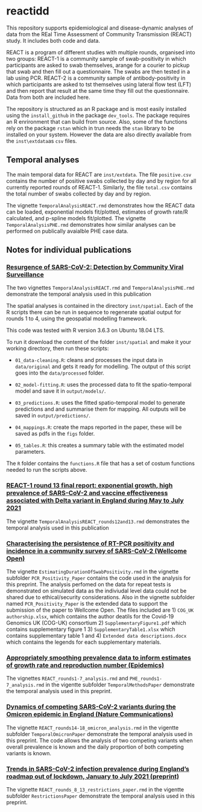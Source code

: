 # reactidd

This repository supports epidemiological and disease-dynamic analyses of data from the REal Time Assessment of Community Transmission (REACT) study. It includes both code and data. 

REACT is a program of different studies with multiple rounds, organised into two groups: REACT-1 is a community sample of swab-positivity in which participants are asked to swab themselves, arange for a courier to pickup that swab and then fill out a questionnaire. The swabs are then tested in a lab using PCR. REACT-2 is a community sample of antibody-positivity in which participants are asked to tst themselves using  lateral flow test (LFT) and then report that result at the same time they fill out the questionnaire. Data from both are included here. 

The repository is structured as an R package and is most easily installed using the `install_github` in the package `dev_tools`. The package requires an R enrironment that can build from source. Also, some of the functions rely on the package `rstan` which in trun needs the `stan` library to be installed on your system. However the data are also directly available from the `inst\extdata`as `csv` files.

## Temporal analyses

The main temporal data for REACT are `inst/extdata`. The file `positive.csv` contains the number of positive swabs collected by day and by region for all currently reported rounds of REACT-1. Similarly, the file `total.csv` contains the total number of swabs collected by day and by region. 

The vignette `TemporalAnalysisREACT.rmd` demonstrates how the REACT data can be loaded, exponential models fit/plotted, estimates of growth rate/R calculated, and p-spline models fit/plotted. The vignette `TemporalAnalysisPHE.rmd` demonstrates how similar analyses can be performed on publically avaialble PHE case data.

## Notes for individual publications

### [Resurgence of SARS-CoV-2: Detection by Community Viral Surveillance](http://dx.doi.org/10.1126/science.abf0874)

The two vignettes `TemporalAnalysisREACT.rmd` and `TemporalAnalysisPHE.rmd` demonstrate the temporal analysis used in this publication

The spatial analyses is contained in the directory `inst/spatial`. Each of the R scripts there can be run in sequence to regenerate spatial output for rounds 1 to 4, using the geospatial modelling framework.

This code was tested with R version 3.6.3 on Ubuntu 18.04 LTS.

To run it download the content of the folder `inst/spatial` and make it your working directory, then run these scripts:

- `01_data-cleaning.R`: cleans and processes the input data in `data/original` and gets it ready for modelling. The output of this script goes into the `data/processed` folder.

- `02_model-fitting.R`: uses the processed data to fit the spatio-temporal model and save it in `output/models/`. 

- `03_predictions.R`: uses the fitted spatio-temporal model to generate predictions and and summarise
them for mapping. All outputs will be saved in `output/predictions/`.

- `04_mappings.R`: create the maps reported in the paper, these will be saved as pdfs in the `figs` folder.

- `05_tables.R`: this creates a summary table with the estimated model parameters.

The `R` folder contains the `functions.R` file that has a set of costum functions needed to run the scripts above.

### [REACT-1 round 13 final report: exponential growth, high prevalence of SARS-CoV-2 and vaccine effectiveness associated with Delta variant in England during May to July 2021](https://doi.org/10.1101/2021.09.02.21262979)

The vignette `TemporalAnalysisREACT_rounds12and13.rmd` demonstrates the temporal analysis used in this publication

### [Characterising the persistence of RT-PCR positivity and incidence in a community survey of SARS-CoV-2 (Wellcome Open)](http://dx.doi.org/10.12688/wellcomeopenres.17723.1)

The vignette `EstimatingDurationOfSwabPositivity.rmd` in the vignette subfolder `PCR_Positivity_Paper` contains the code used in the analysis for this preprint. The analysis perfomed on the data for repeat tests is demonstrated on simulated data as the indiviudal level data could not be shared due to ethical/security considerations. Also in the vignette subfolder named `PCR_Positivity_Paper` is the extended data to support the submission of the paper to Wellcome Open. The files included are 1) `COG_UK authorship.xlsx`, which contains the author deatils for the Covid-19 Genomics UK (COG-UK) consortium 2) `SupplementaryFigure1.pdf` which contains supplementary figure 1 3) `SupplementaryTable1.xlsx` which contains supplementary table 1 and 4) `Extended data descriptions.docx` which contains the legends for each supplementary materials.

### [Appropriately smoothing prevalence data to inform estimates of growth rate and reproduction number (Epidemics)](https://www.sciencedirect.com/science/article/pii/S1755436522000482?via%25)

The vignettes `REACT_rounds1-7_analysis.rmd` and `PHE_rounds1-7_analysis.rmd` in the vigentte subfolder `TemporalMethodsPaper` demonstrate the temporal analysis used in this preprint.


### [Dynamics of competing SARS-CoV-2 variants during the Omicron epidemic in England (Nature Communications)](https://www.nature.com/articles/s41467-022-32096-4)

The vignette `REACT_rounds14-18_omicron_analysis.rmd` in the vigentte subfolder `TemporalOmicronPaper` demonstrate the temporal analysis used in this preprint. The code allows the analysis of two competing variants when overall prevalence is known and the daily proportion of both competing variants is known.


### [Trends in SARS-CoV-2 infection prevalence during England’s roadmap out of lockdown, January to July 2021 (preprint)](https://www.medrxiv.org/content/10.1101/2022.06.02.22275900v1)

The vignette `REACT_rounds_8_13_restrictions_paper.rmd` in the vigentte subfolder `RestrictionsPaper` demonstrate the temporal analysis used in this preprint.
